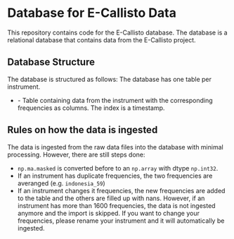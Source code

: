 # Database for E-Callisto Data
This repository contains code for the E-Callisto database. The database is a relational database that contains data from the E-Callisto project. 

## Database Structure
The database is structured as follows:
The database has one table per instrument.
- **<INSTRUMENT>** - Table containing data from the instrument with the corresponding frequencies as columns. The index is a timestamp.

## Rules on how the data is ingested
The data is ingested from the raw data files into the database with minimal processing. However, there are still steps done:
- `np.ma.masked` is converted before to an `np.array` with dtype `np.int32`.
- If an instrument has duplicate frequencies, the two frequencies are averanged (e.g. `indonesia_59`)
- If an instrument changes it frequencies, the new frequencies are added to the table and the others are filled up with nans. However, if an instrument has more than 1600 frequencies, the data is not ingested anymore and the import is skipped. If you want to change your frequencies, please rename your instrument and it will automatically be ingested.